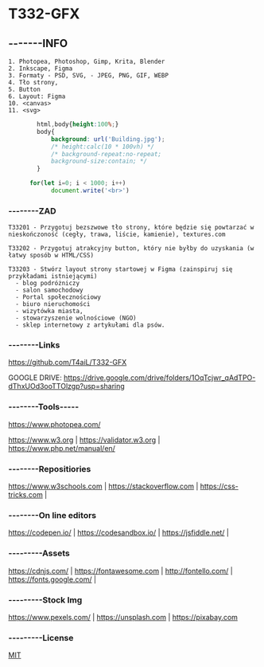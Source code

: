 # T332-GFX

## -------INFO
```
1. Photopea, Photoshop, Gimp, Krita, Blender
2. Inkscape, Figma
3. Formaty - PSD, SVG, - JPEG, PNG, GIF, WEBP
4. Tło strony,
5. Button
6. Layout: Figma
10. <canvas>
11. <svg>
```

```css
        html,body{height:100%;}
        body{
            background: url('Building.jpg');
            /* height:calc(10 * 100vh) */
            /* background-repeat:no-repeat;
            background-size:contain; */
        }
```
```javascript
      for(let i=0; i < 1000; i++)
            document.write('<br>')
```

### --------ZAD
```
T33201 - Przygotuj bezszwowe tło strony, które będzie się powtarzać w nieskończoność (cegły, trawa, liście, kamienie), textures.com

T33202 - Przygotuj atrakcyjny button, który nie byłby do uzyskania (w łatwy sposób w HTML/CSS)

T33203 - Stwórz layout strony startowej w Figma (zainspiruj się przykładami istniejącymi)
  - blog podróżniczy
  - salon samochodowy
  - Portal społecznościowy
  - biuro nieruchomości
  - wizytówka miasta,
  - stowarzyszenie wolnościowe (NGO)
  - sklep internetowy z artykułami dla psów.
```

### --------Links
https://github.com/T4aiL/T332-GFX

GOOGLE DRIVE: https://drive.google.com/drive/folders/1OqTcjwr_qAdTPO-dThxUOd3ooTTOlzgp?usp=sharing

### --------Tools-----
https://www.photopea.com/


https://www.w3.org | https://validator.w3.org | https://www.php.net/manual/en/
### --------Repositiories
https://www.w3schools.com | https://stackoverflow.com | https://css-tricks.com |
### --------On line editors
https://codepen.io/ | https://codesandbox.io/ | https://jsfiddle.net/ |
### ---------Assets
https://cdnjs.com/ | https://fontawesome.com | http://fontello.com/ | https://fonts.google.com/ |
### ---------Stock Img
https://www.pexels.com/ | https://unsplash.com | https://pixabay.com
### ---------License
[MIT](https://choosealicense.com/licenses/mit/)
